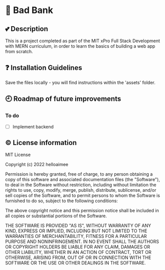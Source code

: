 # :bank: Bad Bank

## :two_hearts: Description

This is a project completed as part of the MIT xPro Full Stack Development with MERN curriculum, in order to learn the basics of building a web app from scratch. 

## :question: Installation Guidelines

Save the files locally - you will find instructions within the 'assets' folder. 

## :clock9: Roadmap of future improvements
### To do
- [ ] Implement backend

## :copyright: License information
MIT License

Copyright (c) 2022 helloaimee

Permission is hereby granted, free of charge, to any person obtaining a copy
of this software and associated documentation files (the "Software"), to deal
in the Software without restriction, including without limitation the rights
to use, copy, modify, merge, publish, distribute, sublicense, and/or sell
copies of the Software, and to permit persons to whom the Software is
furnished to do so, subject to the following conditions:

The above copyright notice and this permission notice shall be included in all
copies or substantial portions of the Software.

THE SOFTWARE IS PROVIDED "AS IS", WITHOUT WARRANTY OF ANY KIND, EXPRESS OR
IMPLIED, INCLUDING BUT NOT LIMITED TO THE WARRANTIES OF MERCHANTABILITY,
FITNESS FOR A PARTICULAR PURPOSE AND NONINFRINGEMENT. IN NO EVENT SHALL THE
AUTHORS OR COPYRIGHT HOLDERS BE LIABLE FOR ANY CLAIM, DAMAGES OR OTHER
LIABILITY, WHETHER IN AN ACTION OF CONTRACT, TORT OR OTHERWISE, ARISING FROM,
OUT OF OR IN CONNECTION WITH THE SOFTWARE OR THE USE OR OTHER DEALINGS IN THE
SOFTWARE.
